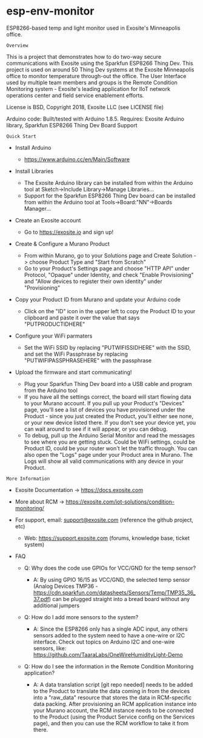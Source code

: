 # esp-env-monitor

ESP8266-based temp and light monitor used in Exosite's Minneapolis office.
~~~~~~~~~~~~~~~~~~~~~~~~~~~~~~~~~~~~~~~~~~~~~~~~~~~~~~~~~~~~~~~~~~~~~~~~~~~~~~~~
Overview
~~~~~~~~~~~~~~~~~~~~~~~~~~~~~~~~~~~~~~~~~~~~~~~~~~~~~~~~~~~~~~~~~~~~~~~~~~~~~~~~
This is a project that demonstrates how to do two-way secure communications 
with Exosite using the Sparkfun ESP8266 Thing Dev.  This project is used on 
around 50 Thing Dev systems at the Exosite Minneapolis office to monitor 
temperature through-out the office.  The User Interface used by multiple 
team members and groups is the Remote Condition Monitoring system - Exosite's 
leading application for IIoT network operations center and field service 
enablement efforts.

License is BSD, Copyright 2018, Exosite LLC (see LICENSE file)

Arduino code: Built/tested with Arduino 1.8.5.
Requires: Exosite Arduino library, Sparkfun ESP8266 Thing Dev Board Support

~~~~~~~~~~~~~~~~~~~~~~~~~~~~~~~~~~~~~~~~~~~~~~~~~~~~~~~~~~~~~~~~~~~~~~~~~~~~~~~~
Quick Start
~~~~~~~~~~~~~~~~~~~~~~~~~~~~~~~~~~~~~~~~~~~~~~~~~~~~~~~~~~~~~~~~~~~~~~~~~~~~~~~~
* Install Arduino
  * https://www.arduino.cc/en/Main/Software

* Install Libraries
  * The Exosite Arduino library can be installed from within the Arduino tool
    at Sketch->Include Library->Manage Libraries...
  * Support for the Sparkfun ESP8266 Thing Dev board can be installed from 
    within the Arduino tool at Tools->Board:"NN"->Boards Manager...

* Create an Exosite account
  * Go to https://exosite.io and sign up!

* Create & Configure a Murano Product
  * From within Murano, go to your Solutions page and Create Solution -> choose 
    Product Type and "Start from Scratch"
  * Go to your Product's Settings page and choose "HTTP API" under Protocol, 
    "Opaque" under Identity, and check "Enable Provisioning" and "Allow devices
    to register their own identity" under "Provisioning"

* Copy your Product ID from Murano and update your Arduino code
  * Click on the "ID" icon in the upper left to copy the Product ID to your 
    clipboard and paste it over the value that says "PUTPRODUCTIDHERE"

* Configure your WiFi parmaters
  * Set the WiFi SSID by replacing "PUTWIFISSIDHERE" with the SSID, and set the
    WiFi Passphrase by replacing "PUTWIFIPASSPHRASEHERE" with the passphrase
    
* Upload the firmware and start communicating!
  * Plug your Sparkfun Thing Dev board into a USB cable and program from the
    Arduino tool
  * If you have all the settings correct, the board will start flowing data to
    your Murano account.  If you pull up your Product's "Devices" page, you'll
    see a list of devices you have provisioned under the Product - since you
    just created the Product, you'll either see none, or your new device listed
    there.  If you don't see your device yet, you can wait around to see if it
    will appear, or you can debug.
  * To debug, pull up the Arduino Serial Monitor and read the messages to see
    where you are getting stuck.  Could be WiFi settings, could be Product ID, 
    could be your router won't let the traffic through.  You can also open the
    "Logs" page under your Product area in Murano.  The Logs will show all
    valid communications with any device in your Product.
  
~~~~~~~~~~~~~~~~~~~~~~~~~~~~~~~~~~~~~~~~~~~~~~~~~~~~~~~~~~~~~~~~~~~~~~~~~~~~~~~~
More Information
~~~~~~~~~~~~~~~~~~~~~~~~~~~~~~~~~~~~~~~~~~~~~~~~~~~~~~~~~~~~~~~~~~~~~~~~~~~~~~~~
* Exosite Documentation -> https://docs.exosite.com

* More about RCM -> https://exosite.com/iot-solutions/condition-monitoring/

* For support, email: support@exosite.com (reference the github project, etc)
  * Web: https://support.exosite.com (forums, knowledge base, ticket system)
  
* FAQ
  * Q: Why does the code use GPIOs for VCC/GND for the temp sensor?
    * A: By using GPIO 16/15 as VCC/GND, the selected temp sensor (Analog Devices TMP36 - https://cdn.sparkfun.com/datasheets/Sensors/Temp/TMP35_36_37.pdf) can be plugged straight into a bread board without any additional jumpers
  
  * Q: How do I add more sensors to the system?
    * A: Since the ESP8266 only has a single ADC input, any others sensors added to the system need to have a one-wire or I2C interface.  Check out topics on Arduino I2C and one-wire sensors, like: https://github.com/TaaraLabs/OneWireHumidityLight-Demo
    
  * Q: How do I see the information in the Remote Condition Monitoring application?
    * A: A data translation script [git repo needed] needs to be added to the Product to translate the data coming in from the devices into a "raw_data" resource that stores the data in RCM-specific data packing.  After provisioning an RCM application instance into your Murano account, the RCM instance needs to be connected to the Product (using the Product Service config on the Services page), and then you can use the RCM workflow to take it from there.  
